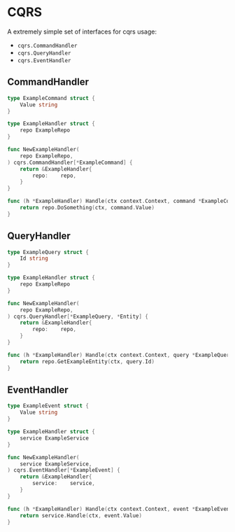 # CQRS

A extremely simple set of interfaces for cqrs usage:

- `cqrs.CommandHandler`
- `cqrs.QueryHandler`
- `cqrs.EventHandler`

## CommandHandler

```go
type ExampleCommand struct {
	Value string
}

type ExampleHandler struct {
	repo ExampleRepo
}

func NewExampleHandler(
	repo ExampleRepo,
) cqrs.CommandHandler[*ExampleCommand] {
	return &ExampleHandler{
		repo:    repo,
	}
}

func (h *ExampleHandler) Handle(ctx context.Context, command *ExampleCommand) error {
	return repo.DoSomething(ctx, command.Value)
}
```

## QueryHandler

```go
type ExampleQuery struct {
	Id string
}

type ExampleHandler struct {
	repo ExampleRepo
}

func NewExampleHandler(
	repo ExampleRepo,
) cqrs.QueryHandler[*ExampleQuery, *Entity] {
	return &ExampleHandler{
		repo:    repo,
	}
}

func (h *ExampleHandler) Handle(ctx context.Context, query *ExampleQuery) (*Entity, error) {
	return repo.GetExampleEntity(ctx, query.Id)
}
```

## EventHandler

```go
type ExampleEvent struct {
	Value string
}

type ExampleHandler struct {
	service ExampleService
}

func NewExampleHandler(
	service ExampleService,
) cqrs.EventHandler[*ExampleEvent] {
	return &ExampleHandler{
		service:    service,
	}
}

func (h *ExampleHandler) Handle(ctx context.Context, event *ExampleEvent) error {
	return service.Handle(ctx, event.Value)
}
```
